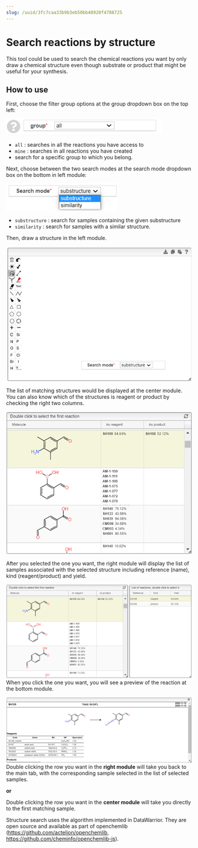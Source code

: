 ```yaml
---
slug: /uuid/3fc7caa33b9b3eb50bb48920f4788725
---
```


# Search reactions by structure

This tool could be used to search the chemical reactions you want by only draw a chemical structure even though substrate or product that might be useful for your synthesis.

## How to use

First, choose the filter group options at the group dropdown box on the top left:

![Filter](images/filter.png)

- `all` : searches in all the reactions you have access to
- `mine` : searches in all reactions you have created
- search for a specific group to which you belong.

Next, choose between the two search modes at the search mode dropdown box on the bottom in left module:

![Search mode](images/searchmode.png)

- `substructure` : search for samples containing the given substructure
- `similarity` : search for samples with a similar structure.

Then, draw a structure in the left module.

![Left module](images/leftmodule.png)

The list of matching structures would be displayed at the center module.
You can also know which of the structures is reagent or product by checking the right two columns.

![Center module](images/centermodule.png)

After you selected the one you want, the right module will display the list of samples associated with the selected structure including reference (name), kind (reagent/product) and yield.

![List of reactions](images/rightmodule.png)
When you click the one you want, you will see a preview of the reaction at the bottom module.

![Reaction preview](images/preview.png)
Double clicking the row you want in the **right module** will take you back to the main tab, with the corresponding sample selected in the list of selected samples.

**or**

Double clicking the row you want in the **center module** will take you directly to the first matching sample.

Structure search uses the algorithm implemented in DataWarrior. They are open source and available as part of openchemlib (https://github.com/actelion/openchemlib, https://github.com/cheminfo/openchemlib-js).
